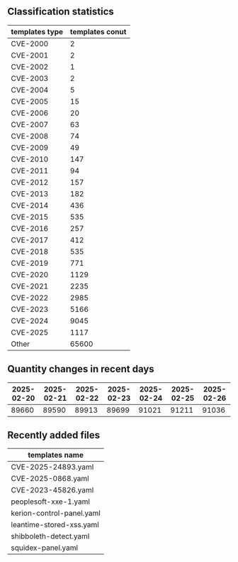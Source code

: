 ## Classification statistics
| templates type | templates conut | 
| --- | --- |
| CVE-2000 | 2 |
| CVE-2001 | 2 |
| CVE-2002 | 1 |
| CVE-2003 | 2 |
| CVE-2004 | 5 |
| CVE-2005 | 15 |
| CVE-2006 | 20 |
| CVE-2007 | 63 |
| CVE-2008 | 74 |
| CVE-2009 | 49 |
| CVE-2010 | 147 |
| CVE-2011 | 94 |
| CVE-2012 | 157 |
| CVE-2013 | 182 |
| CVE-2014 | 436 |
| CVE-2015 | 535 |
| CVE-2016 | 257 |
| CVE-2017 | 412 |
| CVE-2018 | 535 |
| CVE-2019 | 771 |
| CVE-2020 | 1129 |
| CVE-2021 | 2235 |
| CVE-2022 | 2985 |
| CVE-2023 | 5166 |
| CVE-2024 | 9045 |
| CVE-2025 | 1117 |
| Other | 65600 |
## Quantity changes in recent days
|2025-02-20 | 2025-02-21 | 2025-02-22 | 2025-02-23 | 2025-02-24 | 2025-02-25 | 2025-02-26|
|--- | ------ | ------ | ------ | ------ | ------ | ---|
|89660 | 89590 | 89913 | 89699 | 91021 | 91211 | 91036|
## Recently added files
| templates name | 
| --- |
| CVE-2025-24893.yaml |
| CVE-2025-0868.yaml |
| CVE-2023-45826.yaml |
| peoplesoft-xxe-1.yaml |
| kerion-control-panel.yaml |
| leantime-stored-xss.yaml |
| shibboleth-detect.yaml |
| squidex-panel.yaml |

